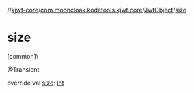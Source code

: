 //[kjwt-core](../../../index.md)/[com.mooncloak.kodetools.kjwt.core](../index.md)/[JwtObject](index.md)/[size](size.md)

# size

[common]\

@Transient

override val [size](size.md): [Int](https://kotlinlang.org/api/latest/jvm/stdlib/kotlin/-int/index.html)
